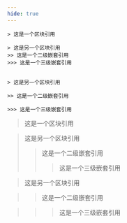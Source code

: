 ```yaml
---
hide: true
---
```


```
> 这是一个区块引用

> 这是另一个区块引用
>> 这是一个二级嵌套引用
>>> 这是一个三级嵌套引用


> 这是另一个区块引用

>> 这是一个二级嵌套引用

>>> 这是一个三级嵌套引用
```

> 这是一个区块引用

> 这是另一个区块引用
>
> > 这是一个二级嵌套引用
> >
> > > 这是一个三级嵌套引用

> 这是另一个区块引用

> > 这是一个二级嵌套引用

> > > 这是一个三级嵌套引用
